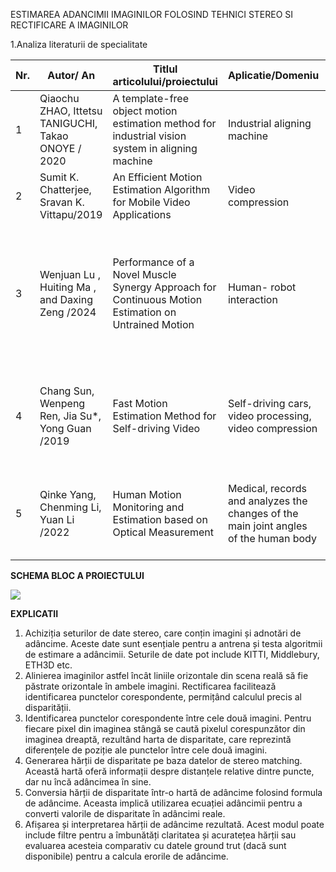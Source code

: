ESTIMAREA ADANCIMII IMAGINILOR FOLOSIND TEHNICI STEREO SI RECTIFICARE A IMAGINILOR

1.Analiza literaturii de specialitate

| Nr. | Autor/ An | Titlul articolului/proiectului | Aplicatie/Domeniu | Tehnologii utilizate | Metodologie/Abordare | Rezultate | Limitari |
|---|---|---|---|---|---|---|---|
|1|Qiaochu ZHAO, Ittetsu TANIGUCHI, Takao ONOYE / 2020 |A template-free object motion estimation method for industrial vision system in aligning machine|Industrial aligning machine|Intel Xeon CPU|Magic Line Algorithm, Edge Extraction Algorithm|
|2|Sumit K. Chatterjee, Sravan K. Vittapu/2019|An Efficient Motion Estimation Algorithm for Mobile Video Applications|Video compression|Block matching algorithm| |Average PSNR: 26.90%|
|3|Wenjuan Lu , Huiting Ma , and Daxing Zeng /2024|Performance of a Novel Muscle Synergy Approach for Continuous Motion Estimation on Untrained Motion| Human- robot interaction|Ninapro Database2, 22-sensor CyberGlove II, Bluetooth tunnel serial port,  Trigno Wireless electrodes|NARX neural network| Highest prediction accuracy of 96.3%|Inadequate number of experimental subjects|
|4|Chang Sun, Wenpeng Ren, Jia Su*, Yong Guan /2019|Fast Motion Estimation Method for Self-driving Video|Self-driving cars, video processing, video compression|High Efficiency Video Coding (HEVC), Motion estimation algorithms|DFMD (Fast Prediction Mode Selection), DFMVP (Fast Motion Vector)|Reduce the encoding time by 30%|Small quality loss|
|5|Qinke Yang, Chenming Li, Yuan Li /2022|Human Motion Monitoring and Estimation based on Optical Measurement|Medical, records and analyzes the changes of the main joint angles of the human body|The optical motion capture system Optitrack, Neural Network|Design a neural network model to estimate the amount of motion|The exercise volume score was 73.44%|

**SCHEMA BLOC A PROIECTULUI**

![]([http://url/to/img.png](https://cdn.discordapp.com/attachments/1301233086591143957/1301246098332975184/schemabloc.jpg?ex=6723c75d&is=672275dd&hm=e20793c75652886798a961a0065467f274168f5ca3aaf671c5822a6957762310&))

**EXPLICATII**

1. Achiziția seturilor de date stereo, care conțin imagini și adnotări de adâncime. Aceste date sunt esențiale pentru a antrena și testa algoritmii de estimare a adâncimii. Seturile de date pot include KITTI, Middlebury, ETH3D etc.
2. Alinierea imaginilor astfel încât liniile orizontale din scena reală să fie păstrate orizontale în ambele imagini. Rectificarea facilitează identificarea punctelor corespondente, permițând calculul precis al disparității.
3. Identificarea punctelor corespondente între cele două imagini. Pentru fiecare pixel din imaginea stângă se caută pixelul corespunzător din imaginea dreaptă, rezultând harta de disparitate, care reprezintă diferențele de poziție ale punctelor între cele două imagini.
4. Generarea hărții de disparitate pe baza datelor de stereo matching. Această hartă oferă informații despre distanțele relative dintre puncte, dar nu încă adâncimea în sine.
5. Conversia hărții de disparitate într-o hartă de adâncime folosind formula de adâncime. Aceasta implică utilizarea ecuației adâncimii pentru a converti valorile de disparitate în adâncimi reale.
6. Afișarea și interpretarea hărții de adâncime rezultată. Acest modul poate include filtre pentru a îmbunătăți claritatea și acuratețea hărții sau evaluarea acesteia comparativ cu datele ground trut (dacă sunt disponibile) pentru a calcula erorile de adâncime.
